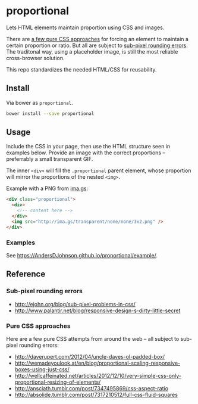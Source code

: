 proportional
============

Lets HTML elements maintain proportion using CSS and images.

There are [a few pure CSS approaches](#pure-css-approaches) for forcing an element to maintain a certain proportion or ratio.
But all are subject to [sub-pixel rounding errors](#sub-pixel-rounding-errors).
The traditonal way, using a placeholder image, is still the most reliable cross-browser solution.

This repo standardizes the needed HTML/CSS for reusability.


## Install

Via bower as `proportional`.

```sh
bower install --save proportional
```

## Usage

Include the CSS in your page, then use the HTML structure seen in examples below.
Provide an image with the correct proportions &ndash; preferrably a small transparent GIF.


The inner `<div>` will fill the `.proportional` parent element, whose proportion will
mirror the proportions of the nested `<img>`.

Example with a PNG from [ima.gs](http://ima.gs):

```html
<div class="proportional">
  <div>
    <!-- content here -->
  </div>
  <img src="http://ima.gs/transparent/none/none/3x2.png" />
</div>
```

### Examples

See https://AndersDJohnson.github.io/proportional/example/.


## Reference


### Sub-pixel rounding errors
* http://ejohn.org/blog/sub-pixel-problems-in-css/
* http://www.palantir.net/blog/responsive-design-s-dirty-little-secret

### Pure CSS approaches

Here are a few pure CSS attempts from around the web &ndash;
all subject to sub-pixel rounding errors:

* http://daverupert.com/2012/04/uncle-daves-ol-padded-box/
* http://wemadeyoulook.at/en/blog/proportional-scaling-responsive-boxes-using-just-css/
* http://wellcaffeinated.net/articles/2012/12/10/very-simple-css-only-proportional-resizing-of-elements/
* http://ansciath.tumblr.com/post/7347495869/css-aspect-ratio
* http://absolide.tumblr.com/post/7317210512/full-css-fluid-squares


